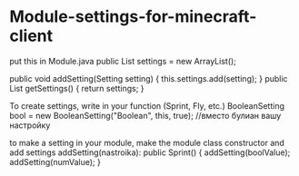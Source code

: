 # Module-settings-for-minecraft-client
put this in Module.java
public List<Setting> settings = new ArrayList<Setting>();

public void addSetting(Setting setting) {
        this.settings.add(setting);
}
public List<Setting> getSettings() {
    return settings;
}

To create settings, write in your function (Sprint, Fly, etc.)
BooleanSetting bool = new BooleanSetting("Boolean", this, true); //вместо булиан вашу настройку

to make a setting in your module, make the module class constructor and add settings addSetting(nastroika):
public Sprint() {
    addSetting(boolValue);
    addSetting(numValue);
}
